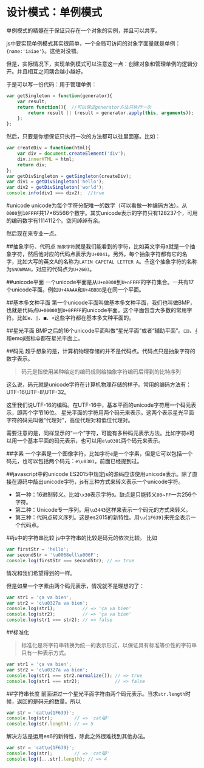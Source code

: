 # 设计模式：单例模式
单例模式的精髓在于保证只存在一个对象的实例，并且可以共享。

js中要实现单例模式其实很简单，一个全局可访问的对象字面量就是单例：`{name:'iaiae'}`。这绝对没错。

但是，实际情况下，实现单例模式可以注意这一点：创建对象和管理单例的逻辑分开。并且相互之间耦合越小越好。

于是可以写一份代码：用于管理单例：

```javascript
var getSingleton = function(generator){
    var result;
    return function(){  //可以保证generator方法只执行一次
        return result || (result = generator.apply(this, arguments));
    };
};
```

然后，只要是你想保证只执行一次的方法都可以往里面塞。比如：

```javascript
var createDiv = function(html){
    var div = document.createElement('div');
    div.innerHTML = html;
    return div;
};
var getDivSingleton = getSingleton(createDiv);
var div1 = getDivSingleton('hello');
var div2 = getDivSingleton('world');
console.info(div1 === div2);  //true
```
#unicode
unicode为每个字符分配唯一的数字（可以看做一种编码方法）。从`0000`到`10FFFF`共17*65566个数字。其实unicode表示的字符只有128237个，可用的编码数字有1114112个。空间绰绰有余。

然后现在来专业一点。

##抽象字符、代码点
`抽象字符`就是我们能看到的字符，比如英文字母a就是一个抽象字符，然后他对应的代码点表示为`U+0041`。另外，每个抽象字符都有它的名字，比如大写的英文A的名称为`LATIN CAPITAL LETTER A`。☃这个抽象字符的名称为`SNOWMAN`，对应的代码点为`U+2603`。

##unicode平面
一个unicode平面是从`U+n0000`到`U+nFFFF`的字符集合。一共有17个unicode平面。例如`U+4AAAA`和`U+4BBBB`是在同一个平面。

##基本多文种平面
第一个unicode平面叫做基本多文种平面，我们也叫做BMP，也就是代码点`U+00000`到`U+0FFFF`的unicode平面。这个平面包含大多数的常用字符。比如`e`、`|`、`■`、`☂`这些字符都在基本多文种平面的。

##星光平面
BMP之后的16个unicode平面叫做“星光平面”或者“辅助平面”。`🀵`、`𝄞`和emoji图标`😀`都在星光平面上。

##码元
超乎想象的是，计算机物理存储的并不是代码点。代码点只是抽象字符的数字表示。
> 码元是指使用某种给定的编码规则给抽象字符编码后得到的比特序列

这么说，码元就是unicode字符在计算机物理存储的样子。常用的编码方法有：UTF-16\UTF-8\UTF-32。

这里我们说UTF-16的编码。在UTF-16中，基本平面的unicode字符用一个码元表示，即两个字节16位。
星光平面的字符用两个码元来表示。这两个表示星光平面字符的码元叫做“代理对”，高位代理对和低位代理对。

需要注意的是，同样显示的“一个”字符，可能有多种码元表示方法。比如字符`é`可以用一个基本平面的码元表示，也可以用`e\u0301`两个码元来表示。

##字素
一个字素是一个图像字符，比如字符`é`是一个字素，但是它可以包括一个码元，也可以包括两个码元：`e\u0301`。前面已经提到过。

##javascript中的unicode
ES2015中规定js的源码应该使用unicode表示。除了直接在源码中敲出unicode字符，js有三种方式来转义表示一个unicode字符。
- 第一种：16进制转义。比如`\x30`表示字符`0`。缺点是只能转义`00`~`FF`一共256个字符。
- 第二种：Unicode专一序列。用`\u3443`这样来表示一个码元的方式来转义。
- 第三种：代码点转义序列。这是es2015的新特性。用`\u{1F639}`来完全表示一个代码点。

##js中的字符串比较
js中字符串的比较是码元的依次比较。
比如
```javascript
var firstStr = 'hello';  
var secondStr = '\u0068ell\u006F';  
console.log(firstStr === secondStr); // => true
```
情况和我们希望得到的一样。

但是如果一个字素由两个码元表示，情况就不是理想的了：
```javascript
var str1 = 'ça va bien';  
var str2 = 'c\u0327a va bien';  
console.log(str1);          // => 'ça va bien'  
console.log(str2);          // => 'ça va bien'  
console.log(str1 === str2); // => false
```
##标准化
> 标准化是将字符串转换为统一的表示形式，以保证具有标准等价性的字符串只有一种表示方式。

```javascript
var str1 = 'ça va bien';  
var str2 = 'c\u0327a va bien';  
console.log(str1 === str2.normalize()); // => true  
console.log(str1 === str2);             // => false
```

##字符串长度
前面讲过一个星光平面字符由两个码元表示。当求`str.length`时候，返回的是码元的数量。所以
```javascript
var str = 'cat\u{1F639}';  
console.log(str);        // => 'cat😹'  
console.log(str.length); // => 5
```

解决方法是运用es6的新特性，除此之外很难找到其他办法。
```javascript
var str = 'cat\u{1F639}';  
console.log(str);        // => 'cat😹'  
console.log([...str].length); // => 4
```
